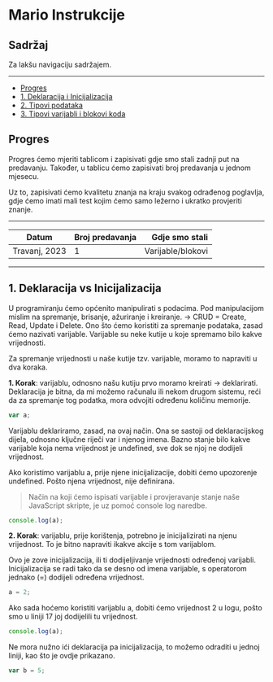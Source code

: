 # Mario Instrukcije

## **Sadržaj**

Za lakšu navigaciju sadržajem.

**********************

- [Progres](#progres)
- [1. Deklaracija i Inicijalizacija](#deklaracija-inicijalizacija)
- [2. Tipovi podataka](#tipovi-podataka)
- [3. Tipovi varijabli i blokovi koda](#varijable-blokovi)

<a name="progres"></a>
## **Progres** 

Progres ćemo mjeriti tablicom i zapisivati gdje smo stali zadnji put na predavanju.
Također, u tablicu ćemo zapisivati broj predavanja u jednom mjesecu.

Uz to, zapisivati ćemo kvalitetu znanja na kraju svakog odrađenog poglavlja, gdje ćemo imati mali test kojim ćemo samo ležerno i ukratko provjeriti znanje.

******************************************************

| Datum         | Broj predavanja | Gdje smo stali   |
| ------------- |:--------------  | ----------------:|
| Travanj, 2023 | 1               | Varijable/blokovi|

******

<a name="deklaracija-inicijalizacija"></a>
## **1. Deklaracija vs Inicijalizacija**

U programiranju ćemo općenito manipulirati s podacima. Pod manipulacijom mislim na spremanje, brisanje, ažuriranje i kreiranje. -> CRUD = Create, Read, Update i Delete.
Ono što ćemo koristiti za spremanje podataka, zasad ćemo nazivati varijable.
Varijable su neke kutije u koje spremamo bilo kakve vrijednosti.

Za spremanje vrijednosti u naše kutije tzv. varijable, moramo to napraviti u dva koraka.

**1. Korak**: varijablu, odnosno našu kutiju prvo moramo kreirati -> deklarirati.
Deklaracija je bitna, da mi možemo računalu ili nekom drugom sistemu, reći da za spremanje tog podatka, mora odvojiti određenu količinu memorije. 

```javascript
var a;
```

Varijablu deklariramo, zasad, na ovaj način. Ona se sastoji od deklaracijskog dijela, odnosno ključne riječi var i njenog imena. Bazno stanje bilo kakve varijable koja nema vrijednost je undefined, sve dok se njoj ne dodijeli vrijednost.

Ako koristimo varijablu a, prije njene inicijalizacije, dobiti ćemo upozorenje undefined. Pošto njena vrijednost, nije definirana.

> Način na koji ćemo ispisati varijable i provjeravanje stanje naše JavaScript skripte, je uz pomoć console log naredbe. 

```javascript
console.log(a);
```

**2. Korak**:  varijablu, prije korištenja, potrebno je inicijalizirati na njenu vrijednost. To je bitno napraviti ikakve akcije s tom varijablom.


Ovo je zove inicijalizacija, ili ti dodijeljivanje vrijednosti određenoj varijabli. Inicijalizacija se radi tako da se desno od imena varijable, s operatorom jednako (=) dodijeli određena vrijednost.

```javascript
a = 2;
```
Ako sada hoćemo koristiti varijablu a, dobiti ćemo vrijednost 2 u logu, pošto smo u liniji 17 joj dodijelili tu vrijednost.

```javascript
console.log(a);
```

Ne mora nužno ići deklaracija pa inicijalizacija, to možemo odraditi u jednoj liniji, kao što je ovdje prikazano.

```javascript
var b = 5;
```
